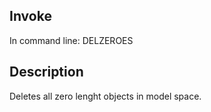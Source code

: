 ## Invoke

In command line: DELZEROES

## Description

Deletes all zero lenght objects in model space.
